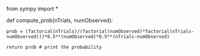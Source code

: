 from sympy import *

def compute_prob(nTrials, numObserved):

    prob = (factorial(nTrials)/(factorial(numObserved)*factorial(nTrials-numObserved)))*0.5**(numObserved)*0.5**(nTrials-numObserved)
    
    return prob # print the probability

